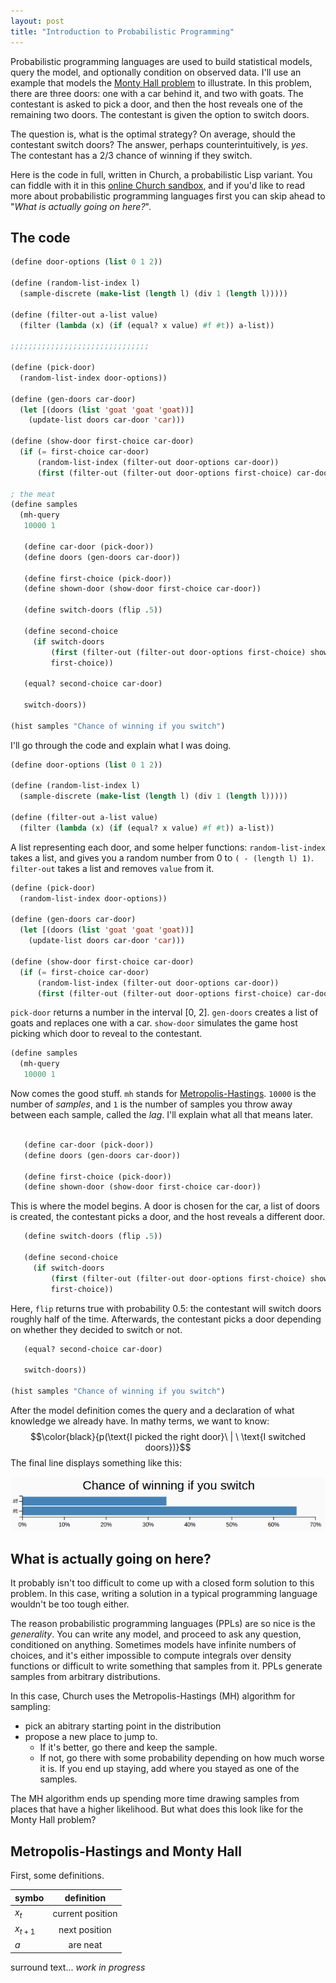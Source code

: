 ```yaml
---
layout: post
title: "Introduction to Probabilistic Programming"
---
```


Probabilistic programming languages are used to build statistical models, query the model, and optionally condition on observed data. I'll use an example that models the [Monty Hall problem](https://en.wikipedia.org/wiki/Monty_Hall_problem) to illustrate. In this problem, there are three doors: one with a car behind it, and two with goats. The contestant is asked to pick a door, and then the host reveals one of the remaining two doors. The contestant is given the option to switch doors. 

The question is, what is the optimal strategy? On average, should the contestant switch doors? The answer, perhaps counterintuitively, is *yes*. The contestant has a 2/3 chance of winning if they switch. 

Here is the code in full, written in Church, a probabilistic Lisp variant. You can fiddle with it in this [online Church sandbox](https://probmods.org/play-space.html), and if you'd like to read more about probabilistic programming languages first you can skip ahead to "*What is actually going on here?*".

## The code

```lisp
(define door-options (list 0 1 2))

(define (random-list-index l)
  (sample-discrete (make-list (length l) (div 1 (length l)))))

(define (filter-out a-list value)
  (filter (lambda (x) (if (equal? x value) #f #t)) a-list))

;;;;;;;;;;;;;;;;;;;;;;;;;;;;;;;

(define (pick-door)
  (random-list-index door-options))

(define (gen-doors car-door)
  (let [(doors (list 'goat 'goat 'goat))]
    (update-list doors car-door 'car)))

(define (show-door first-choice car-door)
  (if (= first-choice car-door)
      (random-list-index (filter-out door-options car-door))
      (first (filter-out (filter-out door-options first-choice) car-door))))

; the meat
(define samples
  (mh-query 
   10000 1
   
   (define car-door (pick-door))
   (define doors (gen-doors car-door))
   
   (define first-choice (pick-door))
   (define shown-door (show-door first-choice car-door))
     
   (define switch-doors (flip .5))
     
   (define second-choice
     (if switch-doors
         (first (filter-out (filter-out door-options first-choice) shown-door))
         first-choice))
   
   (equal? second-choice car-door)
    
   switch-doors))

(hist samples "Chance of winning if you switch")
```
I'll go through the code and explain what I was doing.

```lisp
(define door-options (list 0 1 2))

(define (random-list-index l)
  (sample-discrete (make-list (length l) (div 1 (length l)))))

(define (filter-out a-list value)
  (filter (lambda (x) (if (equal? x value) #f #t)) a-list))
```

A list representing each door, and some helper functions: `random-list-index` takes a list, and gives you a random number from 0 to `( - (length l) 1)`. `filter-out` takes a list and removes `value` from it.

```lisp
(define (pick-door)
  (random-list-index door-options))

(define (gen-doors car-door)
  (let [(doors (list 'goat 'goat 'goat))]
    (update-list doors car-door 'car)))

(define (show-door first-choice car-door)
  (if (= first-choice car-door)
      (random-list-index (filter-out door-options car-door))
      (first (filter-out (filter-out door-options first-choice) car-door))))
```

`pick-door` returns a number in the interval [0, 2]. `gen-doors` creates a list of goats and replaces one with a car. `show-door` simulates the game host picking which door to reveal to the contestant.

```lisp
(define samples
  (mh-query 
   10000 1
```

Now comes the good stuff. `mh` stands for [Metropolis-Hastings](https://en.wikipedia.org/wiki/Metropolis%E2%80%93Hastings_algorithm). `10000` is the number of *samples*, and `1` is the number of samples you throw away between each sample, called the *lag*. I'll explain what all that means later.

```lisp
   
   (define car-door (pick-door))
   (define doors (gen-doors car-door))
   
   (define first-choice (pick-door))
   (define shown-door (show-door first-choice car-door))
```

This is where the model begins. A door is chosen for the car, a list of doors is created, the contestant picks a door, and the host reveals a different door.

```lisp
   (define switch-doors (flip .5))
     
   (define second-choice
     (if switch-doors
         (first (filter-out (filter-out door-options first-choice) shown-door))
         first-choice))
```

Here, `flip` returns true with probability 0.5: the contestant will switch doors roughly half of the time. Afterwards, the contestant picks a door depending on whether they decided to switch or not.

```lisp 
   (equal? second-choice car-door)
    
   switch-doors))

(hist samples "Chance of winning if you switch")
```

After the model definition comes the query and a declaration of what knowledge we already have. In mathy terms, we want to know: $$\color{black}{p(\text{I picked the right door}\  | \ \text{I switched doors})}$$ The final line displays something like this:

![monty hall chart: 66% chance of winning if you switch](/images/monty-hall.png)

## What is actually going on here?

It probably isn't too difficult to come up with a closed form solution to this problem. In this case, writing a solution in a typical programming language wouldn't be too tough either. 

The reason probabilistic programming languages (PPLs) are so nice is the *generality*. You can write any model, and proceed to ask any question, conditioned on anything. Sometimes models have infinite numbers of choices, and it's either impossible to compute integrals over density functions or difficult to write something that samples from it. PPLs generate samples from arbitrary distributions.

In this case, Church uses the Metropolis-Hastings (MH) algorithm for sampling:

- pick an abitrary starting point in the distribution
- propose a new place to jump to. 
  - If it's better, go there and keep the sample. 
  - If not, go there with some probability depending on how much worse it is. If you end up staying, add where you stayed as one of the samples.

The MH algorithm ends up spending more time drawing samples from places that have a higher likelihood. But what does this look like for the Monty Hall problem?

## Metropolis-Hastings and Monty Hall

First, some definitions.

| symbo        | definition           
| ------------- |:-------------:|
| $x_t$      | current position |
| $x_{t + 1}$     | next position      |
| $a$ | are neat      |

surround text...
*work in progress*






